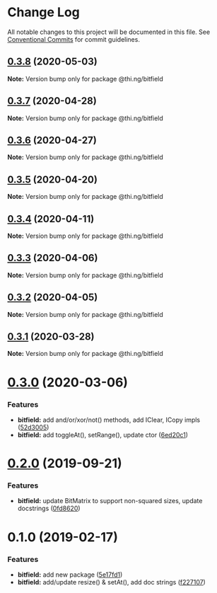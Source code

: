 # Change Log

All notable changes to this project will be documented in this file.
See [Conventional Commits](https://conventionalcommits.org) for commit guidelines.

## [0.3.8](https://github.com/thi-ng/umbrella/compare/@thi.ng/bitfield@0.3.7...@thi.ng/bitfield@0.3.8) (2020-05-03)

**Note:** Version bump only for package @thi.ng/bitfield





## [0.3.7](https://github.com/thi-ng/umbrella/compare/@thi.ng/bitfield@0.3.6...@thi.ng/bitfield@0.3.7) (2020-04-28)

**Note:** Version bump only for package @thi.ng/bitfield





## [0.3.6](https://github.com/thi-ng/umbrella/compare/@thi.ng/bitfield@0.3.5...@thi.ng/bitfield@0.3.6) (2020-04-27)

**Note:** Version bump only for package @thi.ng/bitfield





## [0.3.5](https://github.com/thi-ng/umbrella/compare/@thi.ng/bitfield@0.3.4...@thi.ng/bitfield@0.3.5) (2020-04-20)

**Note:** Version bump only for package @thi.ng/bitfield





## [0.3.4](https://github.com/thi-ng/umbrella/compare/@thi.ng/bitfield@0.3.3...@thi.ng/bitfield@0.3.4) (2020-04-11)

**Note:** Version bump only for package @thi.ng/bitfield





## [0.3.3](https://github.com/thi-ng/umbrella/compare/@thi.ng/bitfield@0.3.2...@thi.ng/bitfield@0.3.3) (2020-04-06)

**Note:** Version bump only for package @thi.ng/bitfield





## [0.3.2](https://github.com/thi-ng/umbrella/compare/@thi.ng/bitfield@0.3.1...@thi.ng/bitfield@0.3.2) (2020-04-05)

**Note:** Version bump only for package @thi.ng/bitfield





## [0.3.1](https://github.com/thi-ng/umbrella/compare/@thi.ng/bitfield@0.3.0...@thi.ng/bitfield@0.3.1) (2020-03-28)

**Note:** Version bump only for package @thi.ng/bitfield





# [0.3.0](https://github.com/thi-ng/umbrella/compare/@thi.ng/bitfield@0.2.8...@thi.ng/bitfield@0.3.0) (2020-03-06)


### Features

* **bitfield:** add and/or/xor/not() methods, add IClear, ICopy impls ([52d3005](https://github.com/thi-ng/umbrella/commit/52d3005281c90b89d41d3b2504e3eb47cafa6e03))
* **bitfield:** add toggleAt(), setRange(), update ctor ([6ed20c1](https://github.com/thi-ng/umbrella/commit/6ed20c13768fe3bdd38990ee79c865a13775fc2d))





# [0.2.0](https://github.com/thi-ng/umbrella/compare/@thi.ng/bitfield@0.1.12...@thi.ng/bitfield@0.2.0) (2019-09-21)

### Features

* **bitfield:** update BitMatrix to support non-squared sizes, update docstrings ([0fd8620](https://github.com/thi-ng/umbrella/commit/0fd8620))

# 0.1.0 (2019-02-17)

### Features

* **bitfield:** add new package ([5e17fd1](https://github.com/thi-ng/umbrella/commit/5e17fd1))
* **bitfield:** add/update resize() & setAt(), add doc strings ([f227107](https://github.com/thi-ng/umbrella/commit/f227107))
